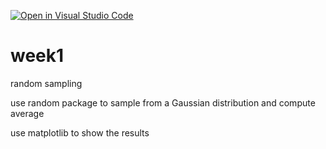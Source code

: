 [![Open in Visual Studio Code](https://classroom.github.com/assets/open-in-vscode-718a45dd9cf7e7f842a935f5ebbe5719a5e09af4491e668f4dbf3b35d5cca122.svg)](https://classroom.github.com/online_ide?assignment_repo_id=10777941&assignment_repo_type=AssignmentRepo)
# week1
random sampling

use random package to sample from a Gaussian distribution and compute average

use matplotlib to show the results
